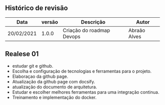 ## Histórico de revisão

|       Data         |versão                       |Descrição                        |Autor|
|----------------|-------------------------------|-----------------------------|---------------------|
|20/02/2021|1.0.0           |Criação do roadmap Devops              |Abraão Alves|


## Realese 01
- estudar git e github.
- Escolha e configuração de tecnologias e ferramentas para o projeto.
- Elaboraçao da github page.
- Atualização da github page com docsify.
- atualização do documento de arquitetura.
- Estudar e escolher melhores ferramentas para uma integração continua.
- Treinamento e implementação do docker.

